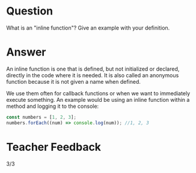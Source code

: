 # Question

What is an "inline function"? Give an example with your definition.

# Answer

An inline function is one that is defined, but not initialized or declared, directly in the code where it is needed. It is also called an anonymous function because it is not given a name when defined.

We use them often for callback functions or when we want to immediately execute something. An example would be using an inline function within a method and logging it to the console:

```js
const numbers = [1, 2, 3];
numbers.forEach((num) => console.log(num)); //1, 2, 3
```

# Teacher Feedback
3/3